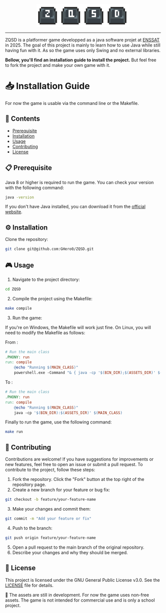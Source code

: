 
<div align = "center">
<img src="./assets/Sprite-0002.png" width = 300px>
</div>

---

ZQSD is a platformer game developped as a java software projet at [ENSSAT](https://enssat.fr/) in 2025. The goal of this project is mainly to learn how to use Java while still having fun with it. As so the game uses only Swing and no external libraries. 

**Bellow, you'll find an installation guide to install the project.** But feel free to fork the project and make your own game with it. 




# 📥 Installation Guide 

For now the game is usable via the command line or the Makefile. 

## 📂 Contents
- [Prerequisite](#-prerequisite)
- [Installation](#-installation)
- [Usage](#-usage)
- [Contributing](#-contributing)
- [License](#-license)


## 📋 Prerequisite

Java 8 or higher is required to run the game. You can check your version with the following command:

```bash
java -version
```
If you don't have Java installed, you can download it from the [official website](https://www.oracle.com/java/technologies/javase-jdk17-downloads.html).


## ⚙️ Installation
Clone the repository:

```bash
git clone git@github.com:GHero0/ZQSD.git
```

## 🎮 Usage

1. Navigate to the project directory:

```bash
cd ZQSD
```

2. Compile the project using the Makefile:

```bash
make compile
```

3. Run the game:

If you're on Windows, the Makefile will work just fine. On Linux, you will need to modify the Makefile as follows:

From : 

```makefile
# Run the main class
.PHONY: run
run: compile
	@echo "Running $(MAIN_CLASS)"
	powershell.exe -Command "& { java -cp '$(BIN_DIR);$(ASSETS_DIR)' $(MAIN_CLASS) }"
```

To : 

```makefile
# Run the main class
.PHONY: run
run: compile
	@echo "Running $(MAIN_CLASS)"
	java -cp '$(BIN_DIR):$(ASSETS_DIR)' $(MAIN_CLASS)
```

Finally to run the game, use the following command:


```bash
make run
```

## 🤝 Contributing

Contributions are welcome! If you have suggestions for improvements or new features, feel free to open an issue or submit a pull request.
To contribute to the project, follow these steps:
1. Fork the repository.
    Click the "Fork" button at the top right of the repository page.
2. Create a new branch for your feature or bug fix:
```bash
git checkout -b feature/your-feature-name
```
3. Make your changes and commit them:
```bash
git commit -m "Add your feature or fix"
```
4. Push to the branch:
```bash
git push origin feature/your-feature-name
```
5. Open a pull request to the main branch of the original repository.
6. Describe your changes and why they should be merged.


## 📄 License

This project is licensed under the GNU General Public License v3.0. See the [LICENSE](LICENSE) file for details.

🤧 The assets are still in development. For now the game uses non-free assets. The game is not intended for commercial use and is only a school project.





